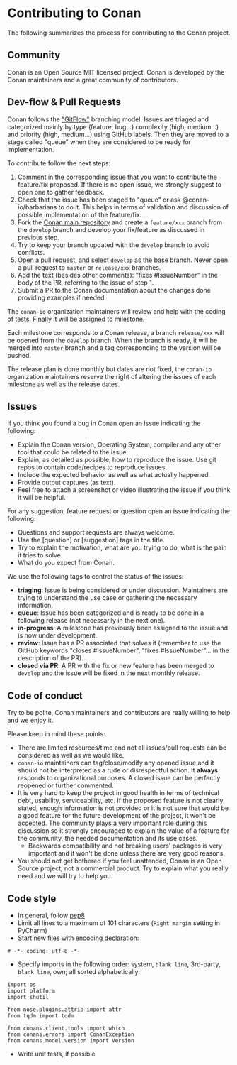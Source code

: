 Contributing to Conan
=====================

The following summarizes the process for contributing to the Conan project.

Community
---------

Conan is an Open Source MIT licensed project.
Conan is developed by the Conan maintainers and a great community of contributors.

Dev-flow & Pull Requests
------------------------

Conan follows the ["GitFlow"](https://datasift.github.io/gitflow/IntroducingGitFlow.html) branching model. 
Issues are triaged and categorized mainly by type (feature, bug...) complexity (high, medium...) and priority (high, medium...) using GitHub
 labels. Then they are moved to a stage called "queue" when they are considered to be ready for implementation.

To contribute follow the next steps:

1. Comment in the corresponding issue that you want to contribute the feature/fix proposed. If there is no open issue, we strongly suggest
   to open one to gather feedback.
2. Check that the issue has been staged to "queue" or ask @conan-io/barbarians to do it. This helps in terms of validation and discussion of
   possible implementation of the feature/fix.
3. Fork the [Conan main repository](https://github.com/conan-io/conan) and create a `feature/xxx` branch from the `develop` branch and develop
   your fix/feature as discussed in previous step.
4. Try to keep your branch updated with the `develop` branch to avoid conflicts.
5. Open a pull request, and select `develop` as the base branch. Never open a pull request to ``master`` or ``release/xxx`` branches.
6. Add the text (besides other comments): "fixes #IssueNumber" in the body of the PR, referring to the issue of step 1.
7. Submit a PR to the Conan documentation about the changes done providing examples if needed.

The ``conan-io`` organization maintainers will review and help with the coding of tests. Finally it will be assigned to milestone.

Each milestone corresponds to a Conan release, a branch `release/xxx` will be opened from the `develop` branch.
When the branch is ready, it will be merged into `master` branch and a tag corresponding to the version will be pushed.

The release plan is done monthly but dates are not fixed, the ``conan-io`` organization maintainers reserve the right of altering the issues
of each milestone as well as the release dates.

Issues
------

If you think you found a bug in Conan open an issue indicating the following:

- Explain the Conan version, Operating System, compiler and any other tool that could be related to the issue.
- Explain, as detailed as possible, how to reproduce the issue. Use git repos to contain code/recipes to reproduce issues.
- Include the expected behavior as well as what actually happened.
- Provide output captures (as text).
- Feel free to attach a screenshot or video illustrating the issue if you think it will be helpful.

For any suggestion, feature request or question open an issue indicating the following:

- Questions and support requests are always welcome.
- Use the [question] or [suggestion] tags in the title.
- Try to explain the motivation, what are you trying to do, what is the pain it tries to solve.
- What do you expect from Conan.

We use the following tags to control the status of the issues:

- **triaging**: Issue is being considered or under discussion. Maintainers are trying to understand the use case or gathering the necessary
  information.
- **queue**: Issue has been categorized and is ready to be done in a following release (not necessarily in the next one).
- **in-progress**: A milestone has previously been assigned to the issue and is now under development.
- **review**: Issue has a PR associated that solves it (remember to use the GitHub keywords "closes #IssueNumber", "fixes #IssueNumber"...
  in the description of the PR).
- **closed via PR**: A PR with the fix or new feature has been merged to `develop` and the issue will be fixed in the next monthly release.

Code of conduct
---------------

Try to be polite, Conan maintainers and contributors are really willing to help and we enjoy it.

Please keep in mind these points:

- There are limited resources/time and not all issues/pull requests can be considered as well as we would like.
- ``conan-io`` maintainers can tag/close/modify any opened issue and it should not be interpreted as a rude or disrespectful action. It
  **always** responds to organizational purposes. A closed issue can be perfectly reopened or further commented.
- It is very hard to keep the project in good health in terms of technical debt, usability, serviceability, etc. If the proposed feature is
  not clearly stated, enough information is not provided or it is not sure that would be a good feature for the future development of the project, it won't be accepted. The community plays a very important role during this discussion so it strongly encouraged to
  explain the value of a feature for the community, the needed documentation and its use cases.
  - Backwards compatibility and not breaking users' packages is very important and it won't be done unless there are very good reasons.
- You should not get bothered if you feel unattended, Conan is an Open Source project, not a commercial product. Try to explain what you
  really need and we will try to help you.

Code style
----------

- In general, follow [pep8](https://www.python.org/dev/peps/pep-0008/)
- Limit all lines to a maximum of 101 characters (`Right margin` setting in PyCharm)
- Start new files with [encoding declaration](https://www.python.org/dev/peps/pep-0263/):
```
# -*- coding: utf-8 -*-
```
- Specify imports in the following order: system, `blank line`, 3rd-party, `blank line`, own; all sorted alphabetically:
```
import os
import platform
import shutil

from nose.plugins.attrib import attr
from tqdm import tqdm

from conans.client.tools import which
from conans.errors import ConanException
from conans.model.version import Version
```
- Write unit tests, if possible
